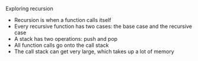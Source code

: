 Exploring recursion 

* Recursion is when a function calls itself
* Every recursive function has two cases: the base case and the recursive case
* A stack has two operations: push and pop
* All function calls go onto the call stack
* The call stack can get very large, which takes up a lot of memory
